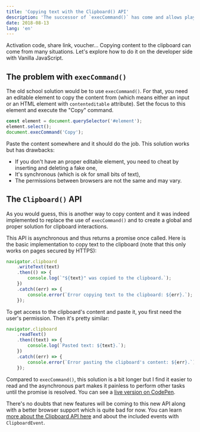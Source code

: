```yaml
---
title: 'Copying text with the Clipboard() API'
description: 'The successor of `execCommand()` has come and allows playing with the clipboard with ease (and promises).'
date: 2018-08-13
lang: 'en'
---
```


Activation code, share link, voucher... Copying content to the clipboard can come from many situations. Let's explore how to do it on the developer side with Vanilla JavaScript.

## The problem with `execCommand()`

The old school solution would be to use `execCommand()`. For that, you need an editable element to copy the content from (which means either an input or an HTML element with `contenteditable` attribute). Set the focus to this element and execute the "Copy" command.

```javascript
const element = document.querySelector('#element');
element.select();
document.execCommand('Copy');
```

Paste the content somewhere and it should do the job. This solution works but has drawbacks:

- If you don't have an proper editable element, you need to cheat by inserting and deleting a fake one,
- It's synchronous (which is ok for small bits of text),
- The permissions between browsers are not the same and may vary.

## The `Clipboard()` API

As you would guess, this is another way to copy content and it was indeed implemented to replace the use of `execCommand()` and to create a global and proper solution for clipboard interactions.

This API is asynchronous and thus returns a promise once called. Here is the basic implementation to copy text to the clipboard (note that this only works on pages secured by HTTPS):

```javascript
navigator.clipboard
	.writeText(text)
	.then(() => {
		console.log(`"${text}" was copied to the clipboard.`);
	})
	.catch((err) => {
		console.error(`Error copying text to the clipboard: ${err}.`);
	});
```

To get access to the clipboard's content and paste it, you first need the user's permission. Then it's pretty similar:

```javascript
navigator.clipboard
	.readText()
	.then((text) => {
		console.log(`Pasted text: ${text}.`);
	})
	.catch((err) => {
		console.error(`Error pasting the clipboard's content: ${err}.`);
	});
```

Compared to `execCommand()`, this solution is a bit longer but I find it easier to read and the asynchronous part makes it painless to perform other tasks until the promise is resolved. You can see a [live version on CodePen](https://codepen.io/bellangerq/full/VBqOPG).

There's no doubts that new features will be coming to this new API along with a better browser support which is quite bad for now. You can learn [more about the Clipboard API here](https://developer.mozilla.org/en-US/docs/Web/API/Clipboard_API) and about the included events with `ClipboardEvent`.
